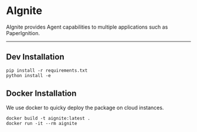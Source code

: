 # AIgnite

AIgnite provides Agent capabilities to multiple applications such as PaperIgnition.

---

## Dev Installation

```
pip install -r requirements.txt
python install -e
```


## Docker Installation
We use docker to quicky deploy the package on cloud instances.
```
docker build -t aignite:latest .
docker run -it --rm aignite
```